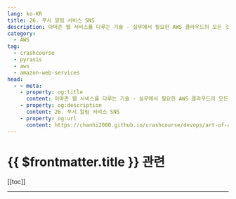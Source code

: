 ```yaml
---
lang: ko-KR
title: 26. 푸시 알림 서비스 SNS
description: 아마존 웹 서비스를 다루는 기술 - 실무에서 필요한 AWS 클라우드의 모든 것! > 26. 푸시 알림 서비스 SNS
category:
  - AWS
tag: 
  - crashcourse
  - pyrasis
  - aws 
  - amazon-web-services
head:
  - - meta:
    - property: og:title
      content: 아마존 웹 서비스를 다루는 기술 - 실무에서 필요한 AWS 클라우드의 모든 것! > 26. 푸시 알림 서비스 SNS
    - property: og:description
      content: 26. 푸시 알림 서비스 SNS
    - property: og:url
      content: https://chanhi2000.github.io/crashcourse/devops/art-of-aws/26.html
---
```


# {{ $frontmatter.title }} 관련

[[toc]]

---

<TagLinks />